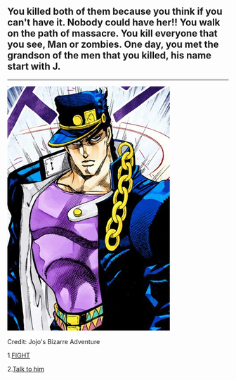 ## You killed both of them because you think if you can't have it. Nobody could have her!! You walk on the path of massacre. You kill everyone that you see, Man or zombies. One day, you met the grandson of the men that you killed, his name start with J. 
---
![jojo](Jotaro.png)

Credit: Jojo's Bizarre Adventure


1.[FIGHT](met-jojo.md)

2.[Talk to him](met-jojo.md)
